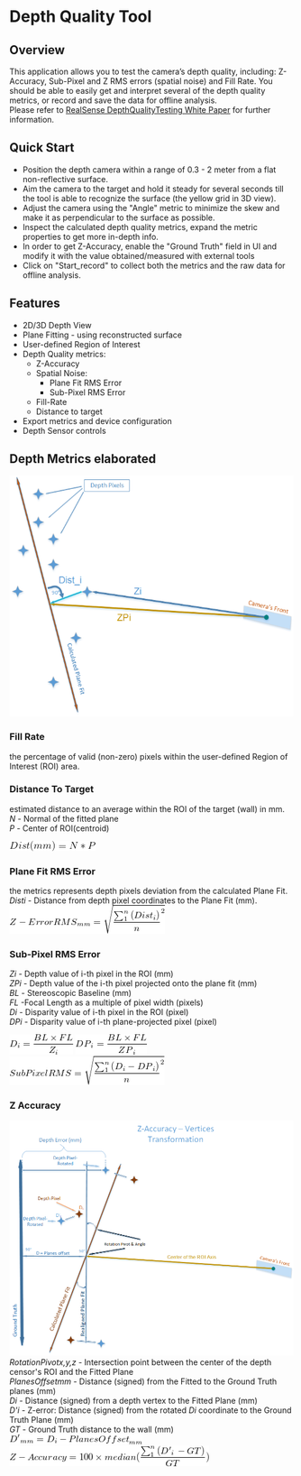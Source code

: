 # Depth Quality Tool

## Overview

This application allows you to test the camera’s depth quality, including: Z-Accuracy, Sub-Pixel and Z RMS errors \(spatial noise\) and Fill Rate. You should be able to easily get and interpret several of the depth quality metrics, or record and save the data for offline analysis.   
Please refer to [RealSense DepthQualityTesting White Paper](https://www.intel.com/content/dam/support/us/en/documents/emerging-technologies/intel-realsense-technology/RealSense_DepthQualityTesting.pdf) for further information.

## Quick Start

* Position the depth camera within a range of 0.3 - 2 meter from a flat non-reflective surface.
* Aim the camera to the target and hold it steady for several seconds till the tool is able to recognize the surface \(the yellow grid in 3D view\).
* Adjust the camera using the "Angle" metric to minimize the skew and make it as  perpendicular to the surface as possible.
* Inspect the calculated depth quality metrics, expand the metric properties to get more in-depth info.
* In order to get Z-Accuracy, enable the "Ground Truth" field in UI and modify it with the value obtained/measured with external tools
* Click on "Start\_record" to collect both the metrics and the raw data for offline analysis.  

## Features

* 2D/3D Depth View
* Plane Fitting - using reconstructed surface
* User-defined Region of Interest
* Depth Quality metrics:
  * Z-Accuracy
  * Spatial Noise:
    * Plane Fit RMS Error
    * Sub-Pixel RMS Error
  * Fill-Rate
  * Distance to target
* Export metrics and device configuration
* Depth Sensor controls

## Depth Metrics elaborated

![](../../.gitbook/assets/zi_zpi.png)

### Fill Rate

the percentage of valid \(non-zero\) pixels within the user-defined Region of Interest \(ROI\) area.

### Distance To Target

estimated distance to an average within the ROI of the target \(wall\) in mm.  
_N_ - Normal of the fitted plane  
_P_ - Center of ROI\(centroid\)

![](../../.gitbook/assets/distance.gif)

### Plane Fit RMS Error

the metrics represents depth pixels deviation from the calculated Plane Fit. _Disti_ - Distance from depth pixel coordinates to the Plane Fit \(mm\).  
![](../../.gitbook/assets/z_error_rms.gif)

### Sub-Pixel RMS Error

_Zi_ - Depth value of i-th pixel in the ROI \(mm\)  
_ZPi_ - Depth value of the i-th pixel projected onto the plane fit \(mm\)  
_BL_ - Stereoscopic Baseline \(mm\)  
_FL_ -Focal Length as a multiple of pixel width \(pixels\)  
_Di_ - Disparity value of i-th pixel in the ROI \(pixel\)  
_DPi_ - Disparity value of i-th plane-projected pixel \(pixel\)

![](../../.gitbook/assets/di.gif) ![](../../.gitbook/assets/dpi.gif)  
![](../../.gitbook/assets/subpixel_rms.gif)

### Z Accuracy

![](../../.gitbook/assets/z_accuracy.png)  
_RotationPivotx,y,z_ - Intersection point between the center of the depth censor's ROI and the Fitted Plane  
_PlanesOffsetmm_ - Distance \(signed\) from the Fitted to the Ground Truth planes \(mm\)  
_Di_ - Distance \(signed\) from a depth vertex to the Fitted Plane \(mm\)  
_D'i_ - Z-error: Distance \(signed\) from the rotated _Di_ coordinate to the Ground Truth Plane \(mm\)  
_GT_ - Ground Truth distance to the wall \(mm\)  
![](../../.gitbook/assets/z_accuracy_d_rotated.gif)  
![](../../.gitbook/assets/z_accuracy_percentage.gif) 

